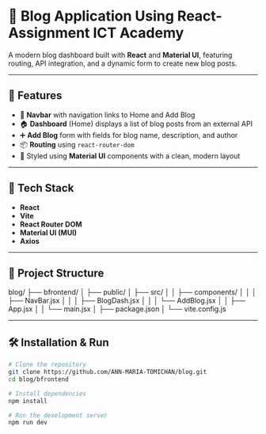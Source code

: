 # 📝 Blog Application Using React- Assignment ICT Academy 

A modern blog dashboard built with **React** and **Material UI**, featuring routing, API integration, and a dynamic form to create new blog posts.

---

## 🚀 Features

- 🔗 **Navbar** with navigation links to Home and Add Blog
- 🏠 **Dashboard** (Home) displays a list of blog posts from an external API
- ➕ **Add Blog** form with fields for blog name, description, and author
- 📦 **Routing** using `react-router-dom`
- 💅 Styled using **Material UI** components with a clean, modern layout

---


## 🧰 Tech Stack

- **React**
- **Vite**
- **React Router DOM**
- **Material UI (MUI)**
- **Axios**

---

## 📂 Project Structure

blog/
├── bfrontend/
│ ├── public/
│ ├── src/
│ │ ├── components/
│ │ │ ├── NavBar.jsx
│ │ │ ├── BlogDash.jsx
│ │ │ └── AddBlog.jsx
│ │ ├── App.jsx
│ │ └── main.jsx
│ ├── package.json
│ └── vite.config.js


---

## 🛠️ Installation & Run

```bash
# Clone the repository
git clone https://github.com/ANN-MARIA-TOMICHAN/blog.git
cd blog/bfrontend

# Install dependencies
npm install

# Run the development server
npm run dev
